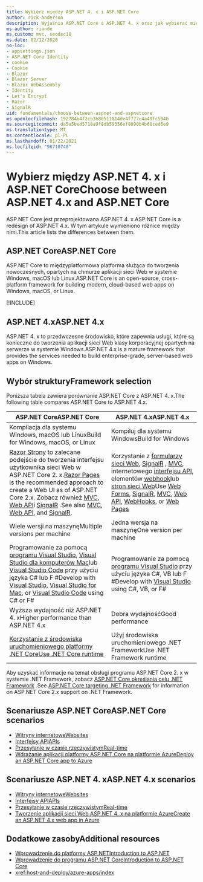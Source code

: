 ```yaml
---
title: Wybierz między ASP.NET 4. x i ASP.NET Core
author: rick-anderson
description: Wyjaśnia ASP.NET Core a ASP.NET 4. x oraz jak wybierać między nimi.
ms.author: riande
ms.custom: mvc, seodec18
ms.date: 02/12/2020
no-loc:
- appsettings.json
- ASP.NET Core Identity
- cookie
- Cookie
- Blazor
- Blazor Server
- Blazor WebAssembly
- Identity
- Let's Encrypt
- Razor
- SignalR
uid: fundamentals/choose-between-aspnet-and-aspnetcore
ms.openlocfilehash: 192784b4f2cb3b80511814de4f777c4a49fc594b
ms.sourcegitcommit: da5a5bed5718a9f8db59356ef8890b4b60ced6e9
ms.translationtype: MT
ms.contentlocale: pl-PL
ms.lasthandoff: 01/22/2021
ms.locfileid: "98710740"
---
```

# <a name="choose-between-aspnet-4x-and-aspnet-core"></a><span data-ttu-id="f644a-103">Wybierz między ASP.NET 4. x i ASP.NET Core</span><span class="sxs-lookup"><span data-stu-id="f644a-103">Choose between ASP.NET 4.x and ASP.NET Core</span></span>

<span data-ttu-id="f644a-104">ASP.NET Core jest przeprojektowana ASP.NET 4. x.</span><span class="sxs-lookup"><span data-stu-id="f644a-104">ASP.NET Core is a redesign of ASP.NET 4.x.</span></span> <span data-ttu-id="f644a-105">W tym artykule wymieniono różnice między nimi.</span><span class="sxs-lookup"><span data-stu-id="f644a-105">This article lists the differences between them.</span></span>

## <a name="aspnet-core"></a><span data-ttu-id="f644a-106">ASP.NET Core</span><span class="sxs-lookup"><span data-stu-id="f644a-106">ASP.NET Core</span></span>

<span data-ttu-id="f644a-107">ASP.NET Core to międzyplatformowa platforma służąca do tworzenia nowoczesnych, opartych na chmurze aplikacji sieci Web w systemie Windows, macOS lub Linux.</span><span class="sxs-lookup"><span data-stu-id="f644a-107">ASP.NET Core is an open-source, cross-platform framework for building modern, cloud-based web apps on Windows, macOS, or Linux.</span></span>

[!INCLUDE[](~/includes/benefits.md)]

## <a name="aspnet-4x"></a><span data-ttu-id="f644a-108">ASP.NET 4.x</span><span class="sxs-lookup"><span data-stu-id="f644a-108">ASP.NET 4.x</span></span>

<span data-ttu-id="f644a-109">ASP.NET 4. x to przedwczesne środowisko, które zapewnia usługi, które są konieczne do tworzenia aplikacji sieci Web klasy korporacyjnej opartych na serwerze w systemie Windows.</span><span class="sxs-lookup"><span data-stu-id="f644a-109">ASP.NET 4.x is a mature framework that provides the services needed to build enterprise-grade, server-based web apps on Windows.</span></span>

## <a name="framework-selection"></a><span data-ttu-id="f644a-110">Wybór struktury</span><span class="sxs-lookup"><span data-stu-id="f644a-110">Framework selection</span></span>

<span data-ttu-id="f644a-111">Poniższa tabela zawiera porównanie ASP.NET Core z ASP.NET 4. x.</span><span class="sxs-lookup"><span data-stu-id="f644a-111">The following table compares ASP.NET Core to ASP.NET 4.x.</span></span>

| <span data-ttu-id="f644a-112">ASP.NET Core</span><span class="sxs-lookup"><span data-stu-id="f644a-112">ASP.NET Core</span></span> | <span data-ttu-id="f644a-113">ASP.NET 4.x</span><span class="sxs-lookup"><span data-stu-id="f644a-113">ASP.NET 4.x</span></span> |
|---|---|
|<span data-ttu-id="f644a-114">Kompilacja dla systemu Windows, macOS lub Linux</span><span class="sxs-lookup"><span data-stu-id="f644a-114">Build for Windows, macOS, or Linux</span></span>|<span data-ttu-id="f644a-115">Kompiluj dla systemu Windows</span><span class="sxs-lookup"><span data-stu-id="f644a-115">Build for Windows</span></span>|
|<span data-ttu-id="f644a-116">[ Razor Strony](xref:razor-pages/index) to zalecane podejście do tworzenia interfejsu użytkownika sieci Web w ASP.NET Core 2. x.</span><span class="sxs-lookup"><span data-stu-id="f644a-116">[Razor Pages](xref:razor-pages/index) is the recommended approach to create a Web UI as of ASP.NET Core 2.x.</span></span> <span data-ttu-id="f644a-117">Zobacz również [MVC](xref:mvc/overview), [Web API](xref:tutorials/first-web-api)i [SignalR](xref:signalr/introduction) .</span><span class="sxs-lookup"><span data-stu-id="f644a-117">See also [MVC](xref:mvc/overview), [Web API](xref:tutorials/first-web-api), and [SignalR](xref:signalr/introduction).</span></span>|<span data-ttu-id="f644a-118">Korzystanie z [formularzy sieci Web](/aspnet/web-forms), [SignalR](/aspnet/signalr) , [MVC](/aspnet/mvc), internetowego [interfejsu API](/aspnet/web-api/), elementów [webhook](/aspnet/webhooks/)lub [stron sieci Web](/aspnet/web-pages)</span><span class="sxs-lookup"><span data-stu-id="f644a-118">Use [Web Forms](/aspnet/web-forms), [SignalR](/aspnet/signalr), [MVC](/aspnet/mvc), [Web API](/aspnet/web-api/), [WebHooks](/aspnet/webhooks/), or [Web Pages](/aspnet/web-pages)</span></span>|
|<span data-ttu-id="f644a-119">Wiele wersji na maszynę</span><span class="sxs-lookup"><span data-stu-id="f644a-119">Multiple versions per machine</span></span>|<span data-ttu-id="f644a-120">Jedna wersja na maszynę</span><span class="sxs-lookup"><span data-stu-id="f644a-120">One version per machine</span></span>|
|<span data-ttu-id="f644a-121">Programowanie za pomocą [programu Visual Studio](https://visualstudio.microsoft.com/vs/), [Visual Studio dla komputerów Mac](https://visualstudio.microsoft.com/vs/mac/)lub [Visual Studio Code](https://code.visualstudio.com/) przy użyciu języka C# lub F #</span><span class="sxs-lookup"><span data-stu-id="f644a-121">Develop with [Visual Studio](https://visualstudio.microsoft.com/vs/), [Visual Studio for Mac](https://visualstudio.microsoft.com/vs/mac/), or [Visual Studio Code](https://code.visualstudio.com/) using C# or F#</span></span>|<span data-ttu-id="f644a-122">Programowanie za pomocą [programu Visual Studio](https://visualstudio.microsoft.com/vs/) przy użyciu języka C#, VB lub F #</span><span class="sxs-lookup"><span data-stu-id="f644a-122">Develop with [Visual Studio](https://visualstudio.microsoft.com/vs/) using C#, VB, or F#</span></span>|
|<span data-ttu-id="f644a-123">Wyższa wydajność niż ASP.NET 4. x</span><span class="sxs-lookup"><span data-stu-id="f644a-123">Higher performance than ASP.NET 4.x</span></span>|<span data-ttu-id="f644a-124">Dobra wydajność</span><span class="sxs-lookup"><span data-stu-id="f644a-124">Good performance</span></span>|
|[<span data-ttu-id="f644a-125">Korzystanie z środowiska uruchomieniowego platformy .NET Core</span><span class="sxs-lookup"><span data-stu-id="f644a-125">Use .NET Core runtime</span></span>](/dotnet/standard/choosing-core-framework-server)|<span data-ttu-id="f644a-126">Użyj środowiska uruchomieniowego .NET Framework</span><span class="sxs-lookup"><span data-stu-id="f644a-126">Use .NET Framework runtime</span></span>|

<span data-ttu-id="f644a-127">Aby uzyskać informacje na temat obsługi programu ASP.NET Core 2. x w systemie .NET Framework, zobacz [ASP.NET Core określania celu .NET Framework](xref:index#target-framework) .</span><span class="sxs-lookup"><span data-stu-id="f644a-127">See [ASP.NET Core targeting .NET Framework](xref:index#target-framework) for information on ASP.NET Core 2.x support on .NET Framework.</span></span>

## <a name="aspnet-core-scenarios"></a><span data-ttu-id="f644a-128">Scenariusze ASP.NET Core</span><span class="sxs-lookup"><span data-stu-id="f644a-128">ASP.NET Core scenarios</span></span>

* [<span data-ttu-id="f644a-129">Witryny internetowe</span><span class="sxs-lookup"><span data-stu-id="f644a-129">Websites</span></span>](xref:tutorials/first-mvc-app/start-mvc)
* [<span data-ttu-id="f644a-130">Interfejsy API</span><span class="sxs-lookup"><span data-stu-id="f644a-130">APIs</span></span>](xref:tutorials/first-web-api)
* [<span data-ttu-id="f644a-131">Przesyłanie w czasie rzeczywistym</span><span class="sxs-lookup"><span data-stu-id="f644a-131">Real-time</span></span>](xref:signalr/introduction)
* [<span data-ttu-id="f644a-132">Wdrażanie aplikacji platformy ASP.NET Core na platformie Azure</span><span class="sxs-lookup"><span data-stu-id="f644a-132">Deploy an ASP.NET Core app to Azure</span></span>](/azure/app-service/app-service-web-get-started-dotnet)

## <a name="aspnet-4x-scenarios"></a><span data-ttu-id="f644a-133">Scenariusze ASP.NET 4. x</span><span class="sxs-lookup"><span data-stu-id="f644a-133">ASP.NET 4.x scenarios</span></span>

* [<span data-ttu-id="f644a-134">Witryny internetowe</span><span class="sxs-lookup"><span data-stu-id="f644a-134">Websites</span></span>](/aspnet/mvc)
* [<span data-ttu-id="f644a-135">Interfejsy API</span><span class="sxs-lookup"><span data-stu-id="f644a-135">APIs</span></span>](/aspnet/web-api)
* [<span data-ttu-id="f644a-136">Przesyłanie w czasie rzeczywistym</span><span class="sxs-lookup"><span data-stu-id="f644a-136">Real-time</span></span>](/aspnet/signalr)
* [<span data-ttu-id="f644a-137">Tworzenie aplikacji sieci Web ASP.NET 4. x na platformie Azure</span><span class="sxs-lookup"><span data-stu-id="f644a-137">Create an ASP.NET 4.x web app in Azure</span></span>](/azure/app-service/app-service-web-get-started-dotnet-framework)

## <a name="additional-resources"></a><span data-ttu-id="f644a-138">Dodatkowe zasoby</span><span class="sxs-lookup"><span data-stu-id="f644a-138">Additional resources</span></span>

* [<span data-ttu-id="f644a-139">Wprowadzenie do platformy ASP.NET</span><span class="sxs-lookup"><span data-stu-id="f644a-139">Introduction to ASP.NET</span></span>](/aspnet/overview)
* [<span data-ttu-id="f644a-140">Wprowadzenie do programu ASP.NET Core</span><span class="sxs-lookup"><span data-stu-id="f644a-140">Introduction to ASP.NET Core</span></span>](xref:index)
* <xref:host-and-deploy/azure-apps/index>
